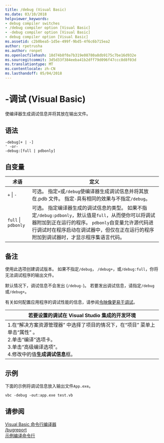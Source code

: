 ```yaml
---
title: /debug (Visual Basic)
ms.date: 03/10/2018
helpviewer_keywords:
- debug compiler switches
- /debug compiler option [Visual Basic]
- -debug compiler option [Visual Basic]
- debug compiler option [Visual Basic]
ms.assetid: c2b0bea5-1d5e-499f-9bd5-4f6c6b715ea2
author: rpetrusha
ms.author: ronpet
ms.openlocfilehash: 18d74b8f0a7b319e08780a8db9175c7be16d932e
ms.sourcegitcommit: 3d5d33f384eeba41b2dff79d096f47ccc8d8f03d
ms.translationtype: MT
ms.contentlocale: zh-CN
ms.lasthandoff: 05/04/2018
---
```

# <a name="-debug-visual-basic"></a>-调试 (Visual Basic)
使编译器生成调试信息并将其放在输出文件。  
  
## <a name="syntax"></a>语法  
  
```  
-debug[+ | -]  
' -or-  
-debug:[full | pdbonly]  
```  
  
## <a name="arguments"></a>自变量  
  
|术语|定义|  
|---|---|  
|`+` &#124; `-`|可选。 指定`+`或`/debug`使编译器生成调试信息并将其放在.pdb 文件。 指定`-`具有相同的效果与不指定`/debug`。|  
|`full` &#124; `pdbonly`|可选。 指定编译器生成的调试信息的类型。 如果不指定`/debug:pdbonly`，默认值是`full`，从而使你可以将调试器附加到正在运行的程序。 `pdbonly`自变量允许源代码进行调试时在程序启动在调试器中，但仅在正在运行的程序附加到调试器时，才显示程序集语言代码。|  
  
## <a name="remarks"></a>备注  
 使用此选项创建调试版本。 如果不指定`/debug`， `/debug+`，或`/debug:full`，你将无法调试程序的输出文件。  
  
 默认情况下，调试信息不会发出 (`/debug-`)。 若要发出调试信息，请指定`/debug`或`/debug+`。  
  
 有关如何配置应用程序的调试性能的信息，请参阅[令映像更易于调试](../../../framework/debug-trace-profile/making-an-image-easier-to-debug.md)。  
  
|若要设置的调试在 Visual Studio 集成的开发环境|  
|---|  
|1.在“解决方案资源管理器” 中选择了项目的情况下，在“项目”  菜单上单击“属性” 。 <br />2.单击“编译”选项卡。<br />3.单击“高级编译选项”。<br />4.修改中的值**生成调试信息**框。|  
  
## <a name="example"></a>示例  
 下面的示例将调试信息放入输出文件`App.exe`。  
  
```  
vbc -debug -out:app.exe test.vb  
```  
  
## <a name="see-also"></a>请参阅  
 [Visual Basic 命令行编译器](../../../visual-basic/reference/command-line-compiler/index.md)  
 [/bugreport](../../../visual-basic/reference/command-line-compiler/bugreport.md)  
 [示例编译命令行](../../../visual-basic/reference/command-line-compiler/sample-compilation-command-lines.md)

